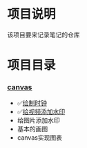 # 项目说明

该项目要来记录笔记的仓库

# 项目目录

### [canvas](./canvas/canvas.md)

- ✅[绘制时钟](./canvas/4.绘制时钟.html)
- ✅[给视频添加水印](./canvas/3.给视频添加水印.html)
- 给图片添加水印
- 基本的画图
- canvas实现图表